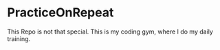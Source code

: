 # PracticeOnRepeat

This Repo is not that special. 
This is my coding gym, where I do my daily training.